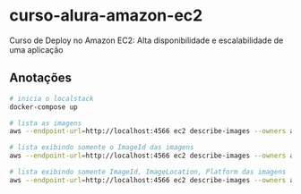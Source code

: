 # curso-alura-amazon-ec2
Curso de Deploy no Amazon EC2: Alta disponibilidade e escalabilidade de uma aplicação

## Anotações
```bash
# inicia o localstack
docker-compose up

# lista as imagens
aws --endpoint-url=http://localhost:4566 ec2 describe-images --owners amazon

# lista exibindo somente o ImageId das imagens
aws --endpoint-url=http://localhost:4566 ec2 describe-images --owners amazon --query 'Images[*].[ImageId]'

# lista exibindo somente ImageId, ImageLocation, Platform das imagens
aws --endpoint-url=http://localhost:4566 ec2 describe-images --owners amazon --query 'Images[*].[ImageId,ImageLocation,Platform]'
```
